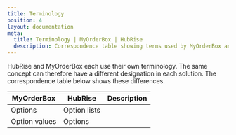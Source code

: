 ```yaml
---
title: Terminology
position: 4
layout: documentation
meta:
  title: Terminology | MyOrderBox | HubRise
  description: Correspondence table showing terms used by MyOrderBox and those used on HubRise for the same concept. Connect apps and synchronise your data.
---
```


HubRise and MyOrderBox each use their own terminology. The same concept can therefore have a different designation in each solution. The correspondence table below shows these differences.

| MyOrderBox    | HubRise      | Description |
| ------------- | ------------ | ----------- |
| Options       | Option lists |             |
| Option values | Options      |             |
